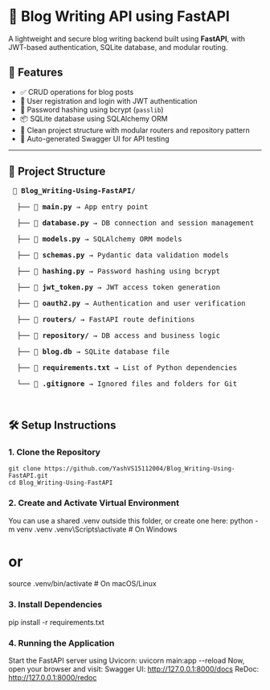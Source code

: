 # 📝 Blog Writing API using FastAPI
A lightweight and secure blog writing backend built using **FastAPI**, with JWT-based authentication, SQLite database, and modular routing.
## 🚀 Features
- ✅ CRUD operations for blog posts
- 🔐 User registration and login with JWT authentication
- 🔑 Password hashing using bcrypt (`passlib`)
- 📦 SQLite database using SQLAlchemy ORM
- 📁 Clean project structure with modular routers and repository pattern
- 🧪 Auto-generated Swagger UI for API testing
---
## 📁 Project Structure
<pre> 📂 <b>Blog_Writing-Using-FastAPI/</b> <br>
  ├── 📄 <b>main.py</b> → App entry point <br>
  ├── 📄 <b>database.py</b> → DB connection and session management <br>
  ├── 📄 <b>models.py</b> → SQLAlchemy ORM models <br>
  ├── 📄 <b>schemas.py</b> → Pydantic data validation models <br>
  ├── 📄 <b>hashing.py</b> → Password hashing using bcrypt <br>
  ├── 📄 <b>jwt_token.py</b> → JWT access token generation <br>
  ├── 📄 <b>oauth2.py</b> → Authentication and user verification <br>
  ├── 📁 <b>routers/</b> → FastAPI route definitions <br>
  ├── 📁 <b>repository/</b> → DB access and business logic <br>
  ├── 📄 <b>blog.db</b> → SQLite database file <br>
  ├── 📄 <b>requirements.txt</b> → List of Python dependencies <br>
  └── 📄 <b>.gitignore</b> → Ignored files and folders for Git </pre> <br>

## 🛠️ Setup Instructions
### 1. Clone the Repository
```
git clone https://github.com/YashVS15112004/Blog_Writing-Using-FastAPI.git
cd Blog_Writing-Using-FastAPI
```
### 2. Create and Activate Virtual Environment
You can use a shared .venv outside this folder, or create one here:
python -m venv .venv
.venv\Scripts\activate  # On Windows
# or
source .venv/bin/activate  # On macOS/Linux

### 3. Install Dependencies
pip install -r requirements.txt

### 4. Running the Application
Start the FastAPI server using Uvicorn:
uvicorn main:app --reload
Now, open your browser and visit:
Swagger UI: http://127.0.0.1:8000/docs
ReDoc: http://127.0.0.1:8000/redoc

